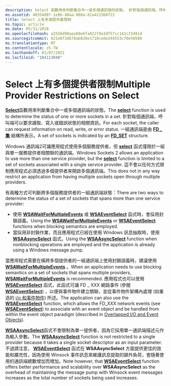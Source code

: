 ```yaml
---
description: Select 函數用來判斷集合中一或多個通訊端的狀態。 針對每個通訊端，呼叫端可以要求讀取、寫入或錯誤狀態的相關資訊。 一組通訊端是由 FD \_ 集結構所表示。
ms.assetid: 40354d8f-1e8b-48aa-888a-81a421568f23
title: Select 上有多個提供者限制
ms.topic: article
ms.date: 05/31/2018
ms.openlocfilehash: a2556d98aea60e6fa822f9e3df57cc142c33491d
ms.sourcegitcommit: 831e8f3db78ab820e1710cede244553c70e50500
ms.translationtype: MT
ms.contentlocale: zh-TW
ms.lasthandoff: 01/07/2021
ms.locfileid: "104113040"
---
```

# <a name="multiple-provider-restrictions-on-select"></a><span data-ttu-id="108ab-105">Select 上有多個提供者限制</span><span class="sxs-lookup"><span data-stu-id="108ab-105">Multiple Provider Restrictions on Select</span></span>

<span data-ttu-id="108ab-106">[**Select**](/windows/desktop/api/Winsock2/nf-winsock2-select)函數用來判斷集合中一或多個通訊端的狀態。</span><span class="sxs-lookup"><span data-stu-id="108ab-106">The [**select**](/windows/desktop/api/Winsock2/nf-winsock2-select) function is used to determine the status of one or more sockets in a set.</span></span> <span data-ttu-id="108ab-107">針對每個通訊端，呼叫端可以要求讀取、寫入或錯誤狀態的相關資訊。</span><span class="sxs-lookup"><span data-stu-id="108ab-107">For each socket, the caller can request information on read, write, or error status.</span></span> <span data-ttu-id="108ab-108">一組通訊端是由 [**FD \_ 集**](/windows/desktop/api/winsock/nf-winsock-fd_set) 結構所表示。</span><span class="sxs-lookup"><span data-stu-id="108ab-108">A set of sockets is indicated by an [**FD\_SET**](/windows/desktop/api/winsock/nf-winsock-fd_set) structure.</span></span>

<span data-ttu-id="108ab-109">Windows 通訊端2可讓應用程式使用多個服務提供者，但 [**select**](/windows/desktop/api/Winsock2/nf-winsock2-select) 函式僅限於一組與單一服務提供者相關聯的通訊端。</span><span class="sxs-lookup"><span data-stu-id="108ab-109">Windows Sockets 2 allows an application to use more than one service provider, but the [**select**](/windows/desktop/api/Winsock2/nf-winsock2-select) function is limited to a set of sockets associated with a single service provider.</span></span> <span data-ttu-id="108ab-110">這不會以任何方式限制應用程式必須透過多個提供者來開啟多個通訊端。</span><span class="sxs-lookup"><span data-stu-id="108ab-110">This does not in any way restrict an application from having multiple sockets open through multiple providers.</span></span>

<span data-ttu-id="108ab-111">有兩種方式可判斷跨多個服務提供者的一組通訊端狀態：</span><span class="sxs-lookup"><span data-stu-id="108ab-111">There are two ways to determine the status of a set of sockets that spans more than one service provider:</span></span>

-   <span data-ttu-id="108ab-112">使用 [**WSAWaitForMultipleEvents**](/windows/desktop/api/Winsock2/nf-winsock2-wsawaitformultipleevents) 或 [**WSAEventSelect**](/windows/desktop/api/Winsock2/nf-winsock2-wsaeventselect) 函式時，會採用封鎖語義。</span><span class="sxs-lookup"><span data-stu-id="108ab-112">Using the [**WSAWaitForMultipleEvents**](/windows/desktop/api/Winsock2/nf-winsock2-wsawaitformultipleevents) or [**WSAEventSelect**](/windows/desktop/api/Winsock2/nf-winsock2-wsaeventselect) functions when blocking semantics are employed.</span></span>
-   <span data-ttu-id="108ab-113">當採用非封鎖作業，而且應用程式已經在使用 Windows 訊息抽取時，使用 [**WSAAsyncSelect**](/windows/desktop/api/winsock/nf-winsock-wsaasyncselect) 函式。</span><span class="sxs-lookup"><span data-stu-id="108ab-113">Using the [**WSAAsyncSelect**](/windows/desktop/api/winsock/nf-winsock-wsaasyncselect) function when nonblocking operations are employed and the application is already using a Windows message pump.</span></span>

<span data-ttu-id="108ab-114">當應用程式需要在橫跨多個提供者的一組通訊端上使用封鎖語義時，建議使用 [**WSAWaitForMultipleEvents**](/windows/desktop/api/Winsock2/nf-winsock2-wsawaitformultipleevents) 。</span><span class="sxs-lookup"><span data-stu-id="108ab-114">When an application needs to use blocking semantics on a set of sockets that spans multiple providers, [**WSAWaitForMultipleEvents**](/windows/desktop/api/Winsock2/nf-winsock2-wsawaitformultipleevents) is recommended.</span></span> <span data-ttu-id="108ab-115">應用程式也可以使用 [**WSAEventSelect**](/windows/desktop/api/Winsock2/nf-winsock2-wsaeventselect) 函式，此函式可讓 FD \_ XXX 網路事件 (參閱 [**WSAEventSelect**](/windows/desktop/api/Winsock2/nf-winsock2-wsaeventselect)) ，以便與事件物件建立關聯，並從事件物件架構內處理 (如重迭的 [i/o 和事件物件](overlapped-i-o-and-event-objects-2.md)) 所述。</span><span class="sxs-lookup"><span data-stu-id="108ab-115">The application can also use the [**WSAEventSelect**](/windows/desktop/api/Winsock2/nf-winsock2-wsaeventselect) function, which allows the FD\_XXX network events (see [**WSAEventSelect**](/windows/desktop/api/Winsock2/nf-winsock2-wsaeventselect)) to associate with an event object and be handled from within the event object paradigm (described in [Overlapped I/O and Event Objects](overlapped-i-o-and-event-objects-2.md)).</span></span>

<span data-ttu-id="108ab-116">[**WSAAsyncSelect**](/windows/desktop/api/winsock/nf-winsock-wsaasyncselect)函式不會限制為單一提供者，因為它採用單一通訊端描述元作為輸入參數。</span><span class="sxs-lookup"><span data-stu-id="108ab-116">The [**WSAAsyncSelect**](/windows/desktop/api/winsock/nf-winsock-wsaasyncselect) function is not restricted to a single provider because it takes a single socket descriptor as an input parameter.</span></span> <span data-ttu-id="108ab-117">不過請注意， [**WSAEventSelect**](/windows/desktop/api/Winsock2/nf-winsock2-wsaeventselect) 函式在 **WSAAsyncSelect** 方面提供更佳的效能和擴充性，因為使用 Winsock 事件訊息來維護訊息提取的額外負荷，會隨著使用的通訊端總數增加而增加。</span><span class="sxs-lookup"><span data-stu-id="108ab-117">Note however, that [**WSAEventSelect**](/windows/desktop/api/Winsock2/nf-winsock2-wsaeventselect) function offers better performance and scalability over **WSAAsyncSelect** as the overhead of maintaining the message pump with Winsock event messages increases as the total number of sockets being used increases.</span></span>

 

 



